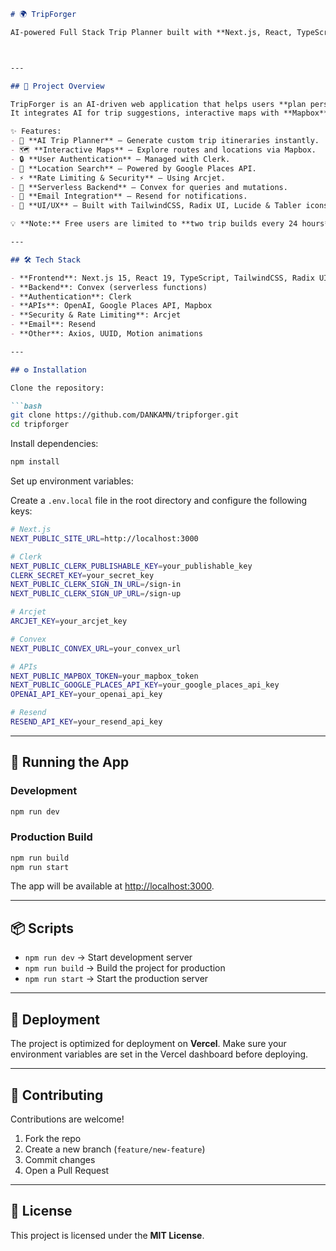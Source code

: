 
````markdown
# 🌍 TripForger  

AI-powered Full Stack Trip Planner built with **Next.js, React, TypeScript, Arcjet, Convex, Clerk, Mapbox, and Google Places API** ✈️  



---

## 🚀 Project Overview  

TripForger is an AI-driven web application that helps users **plan personalized trips** effortlessly.  
It integrates AI for trip suggestions, interactive maps with **Mapbox**, real-time location data via **Google Places API**, and secure authentication through **Clerk**.  

✨ Features:  
- 🤖 **AI Trip Planner** – Generate custom trip itineraries instantly.  
- 🗺️ **Interactive Maps** – Explore routes and locations via Mapbox.  
- 🔒 **User Authentication** – Managed with Clerk.  
- 📍 **Location Search** – Powered by Google Places API.  
- ⚡ **Rate Limiting & Security** – Using Arcjet.  
- 💾 **Serverless Backend** – Convex for queries and mutations.  
- 📧 **Email Integration** – Resend for notifications.  
- 🎨 **UI/UX** – Built with TailwindCSS, Radix UI, Lucide & Tabler icons.  

💡 **Note:** Free users are limited to **two trip builds every 24 hours**.  

---

## 🛠️ Tech Stack  

- **Frontend**: Next.js 15, React 19, TypeScript, TailwindCSS, Radix UI  
- **Backend**: Convex (serverless functions)  
- **Authentication**: Clerk  
- **APIs**: OpenAI, Google Places API, Mapbox  
- **Security & Rate Limiting**: Arcjet  
- **Email**: Resend  
- **Other**: Axios, UUID, Motion animations  

---

## ⚙️ Installation  

Clone the repository:  

```bash
git clone https://github.com/DANKAMN/tripforger.git
cd tripforger
````

Install dependencies:

```bash
npm install
```

Set up environment variables:

Create a `.env.local` file in the root directory and configure the following keys:

```bash
# Next.js
NEXT_PUBLIC_SITE_URL=http://localhost:3000

# Clerk
NEXT_PUBLIC_CLERK_PUBLISHABLE_KEY=your_publishable_key
CLERK_SECRET_KEY=your_secret_key
NEXT_PUBLIC_CLERK_SIGN_IN_URL=/sign-in
NEXT_PUBLIC_CLERK_SIGN_UP_URL=/sign-up

# Arcjet
ARCJET_KEY=your_arcjet_key

# Convex
NEXT_PUBLIC_CONVEX_URL=your_convex_url

# APIs
NEXT_PUBLIC_MAPBOX_TOKEN=your_mapbox_token
NEXT_PUBLIC_GOOGLE_PLACES_API_KEY=your_google_places_api_key
OPENAI_API_KEY=your_openai_api_key

# Resend
RESEND_API_KEY=your_resend_api_key
```

---

## 🏃 Running the App

### Development

```bash
npm run dev
```

### Production Build

```bash
npm run build
npm run start
```

The app will be available at [http://localhost:3000](http://localhost:3000).

---

## 📦 Scripts

* `npm run dev` → Start development server
* `npm run build` → Build the project for production
* `npm run start` → Start the production server

---

## 📌 Deployment

The project is optimized for deployment on **Vercel**.
Make sure your environment variables are set in the Vercel dashboard before deploying.

---

## 🤝 Contributing

Contributions are welcome!

1. Fork the repo
2. Create a new branch (`feature/new-feature`)
3. Commit changes
4. Open a Pull Request

---

## 📜 License

This project is licensed under the **MIT License**.
